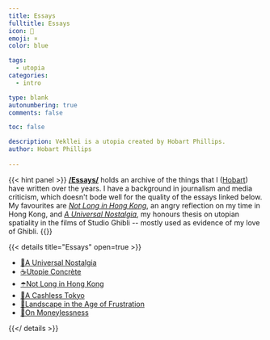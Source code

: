 ```yaml
---
title: Essays
fulltitle: Essays
icon: 📄
emoji: ¤
color: blue

tags: 
  - utopia
categories:
  - intro

type: blank
autonumbering: true
comments: false

toc: false

description: Vekllei is a utopia created by Hobart Phillips.
author: Hobart Phillips
 
---
```


{{< hint panel >}}
[**/Essays/**](/news/essays/) holds an archive of the things that I ([Hobart](/news/about/)) have written over the years. I have a background in journalism and media criticism, which doesn't bode well for the quality of the essays linked below. My favourites are [*Not Long in Hong Kong*](/news/essays/hongkong/), an angry reflection on my time in Hong Kong, and [*A Universal Nostalgia*](/news/essays/ghibli/), my honours thesis on utopian spatiality in the films of Studio Ghibli -- mostly used as evidence of my love of Ghibli.
{{</hint>}}

{{< details title="Essays" open=true >}}
- <a href="/news/essays/ghibli/"><span class="navicon">🫧</span>A Universal Nostalgia</a>
- <a href="/news/essays/utopie/"><span class="navicon">☕️</span>Utopie Concrète</a>
- <a href="/news/essays/hongkong/"><span class="navicon">☂️</span>Not Long in Hong Kong</a>
- <a href="/news/essays/tokyo/"><span class="navicon">🍜</span>A Cashless Tokyo</a>
- <a href="/news/essays/waugh/"><span class="navicon">🍾</span>Landscape in the Age of Frustration</a>
- <a href="/news/essays/moneylessness/"><span class="navicon">💸</span>On Moneylessness</a>

{{</ details >}}